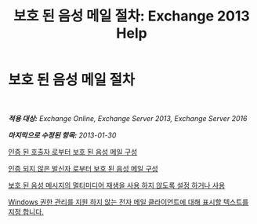 ﻿---
title: '보호 된 음성 메일 절차: Exchange 2013 Help'
TOCTitle: 보호 된 음성 메일 절차
ms:assetid: 8547fc92-58f6-40f1-9685-3d43ba9b64a0
ms:mtpsurl: https://technet.microsoft.com/ko-kr/library/JJ938013(v=EXCHG.150)
ms:contentKeyID: 52057937
ms.date: 05/22/2018
mtps_version: v=EXCHG.150
ms.translationtype: MT
---

# 보호 된 음성 메일 절차

 

_**적용 대상:** Exchange Online, Exchange Server 2013, Exchange Server 2016_

_**마지막으로 수정된 항목:** 2013-01-30_

[인증 된 호출자 로부터 보호 된 음성 메일 구성](configure-protected-voice-mail-from-authenticated-callers-exchange-2013-help.md)

[인증 되지 않은 발신자 로부터 보호 된 음성 메일 구성](configure-protected-voice-mail-from-unauthenticated-callers-exchange-2013-help.md)

[보호 된 음성 메시지의 멀티미디어 재생을 사용 하지 않도록 설정 하거나 사용](enable-or-disable-multimedia-playback-of-protected-voice-messages-exchange-2013-help.md)

[Windows 권한 관리를 지원 하지 않는 전자 메일 클라이언트에 대해 표시할 텍스트를 지정 합니다.](specify-the-text-to-display-for-email-clients-that-don-t-support-windows-rights-management-exchange-2013-help.md)


